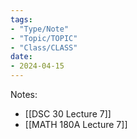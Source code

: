 ```yaml
---
tags:
- "Type/Note"
- "Topic/TOPIC"
- "Class/CLASS"
date:
- 2024-04-15
---
```


Notes:
- [[DSC 30 Lecture 7]]
- [[MATH 180A Lecture 7]]
